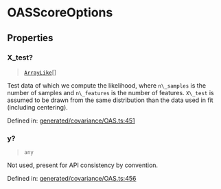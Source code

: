 # OASScoreOptions

## Properties

### X\_test?

> [`ArrayLike`](../types/ArrayLike.md)[]

Test data of which we compute the likelihood, where `n\_samples` is the number of samples and `n\_features` is the number of features. `X\_test` is assumed to be drawn from the same distribution than the data used in fit (including centering).

Defined in:  [generated/covariance/OAS.ts:451](https://github.com/transitive-bullshit/scikit-learn-ts/blob/92ab806/packages/sklearn/src/generated/covariance/OAS.ts#L451)

### y?

> `any`

Not used, present for API consistency by convention.

Defined in:  [generated/covariance/OAS.ts:456](https://github.com/transitive-bullshit/scikit-learn-ts/blob/92ab806/packages/sklearn/src/generated/covariance/OAS.ts#L456)

